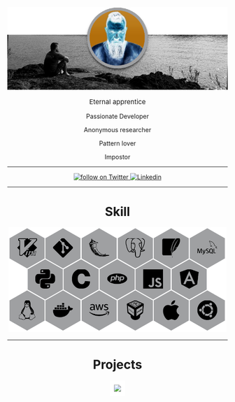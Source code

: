 <!-- ![](https://github.com/KennBro/KennBro/blob/main/img/Banner-avatar.png) -->
<!-- ![](/img/Banner-avatar.png) -->
<div align="center">
    <img alt="banner" src="/img/Banner-avatar.png">
</div>

<p align="center" style="font-size: 15px;">Eternal apprentice</p>
<p align="center">Passionate Developer</p>
<p align="center">Anonymous researcher</p>
<p align="center">Pattern lover</p>
<p align="center">Impostor</p>

---

<div align="center" style="margin-bottom: 10px;">
    <a href="https://twitter.com/intent/follow?screen_name=kennbroorg">
        <img alt="follow on Twitter" src="https://img.shields.io/twitter/follow/kennbroorg.svg?label=follow%20&style=for-the-badge&logo=twitter&labelColor=abcdef&color=1da1f2">
    </a>
    <a href="https://www.linkedin.com/in/kennbro/">
        <img alt="Linkedin" src="https://img.shields.io/badge/LinkedIn-0077B5?style=for-the-badge&logo=linkedin&logoColor=white">
    </a>
</div>

<!-- https://img.shields.io/badge/LinkedIn-0077B5?style=for-the-badge&logo=linkedin&logoColor=white
https://img.shields.io/badge/GitLab-330F63?style=for-the-badge&logo=gitlab&logoColor=white
https://img.shields.io/badge/ProtonMail-8B89CC?style=for-the-badge&logo=protonmail&logoColor=white
https://img.shields.io/badge/Telegram-2CA5E0?style=for-the-badge&logo=telegram&logoColor=white -->

---

<h1 align="center">Skill</h1>

<div align="center">
    <img alt="skill" src="/img/Skill-trx.png">
</div>

---

<h1 align="center">Projects</h1>

<div align="center">
    <a href="https://vimeo.com/434501702"><img style="border: 10px solid white;" src="/img/iKySol.gif"></a>
</div>